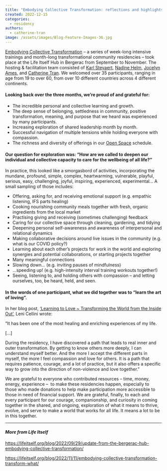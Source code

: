 ```yaml
---
title: "Embodying Collective Transformation: reflections and highlights"
created: 2022-12-15
categories: 
  - residency
authors: 
  - catherine-tran
image: /assets/images/Blog-Feature-Images-36.jpg
---
```


[Embodying Collective Transformation](https://lifeitself.org/embodying-collective-transformation/#:~:text=The%20Embodying%20Collective%20Transformation%20residencies,%2C%20declining%20mental%20health%2C%20etc.) – a series of week-long intensive trainings and month-long transformational community residencies – took place at the Life Itself Hub in Bergerac from September to November. The hosting & facilitation team consisted of [Karl Steyaert](http://www.karlsteyaert.com/), [Nadine Helm](https://www.connecting2life.net/trainer/nadine-helm/), [Jocelyn Ames](https://becomingtogether.net/jocelyn/), and [Catherine Tran](https://lifeitself.org/people/). We welcomed over 35 participants, ranging in age from 19 to over 60, from over 10 different countries across 4 different continents. 

#### Looking back over the three months, we’re proud of and grateful for:

- The incredible personal and collective learning and growth.
- The deep sense of belonging, settledness in community, positive transformation, meaning, and purpose that we heard was experienced by many participants.
- Increasing exploration of shared leadership month by month.
- Successful navigation of multiple tensions while holding everyone with compassion.
- The richness and diversity of offerings in our [Open Space](https://en.wikipedia.org/wiki/Open_Space_Technology) schedule. 

#### Our question for exploration was: “How are we called to deepen our individual and collective capacity to care for the wellbeing of all life?”

In practice, this looked like a smorgasbord of activities, incorporating the mundane, profound, simple, complex, heartwarming, vulnerable, playful, serious, easy, challenging, joyful, inspiring, experienced, experimental… A small sampling of those includes:

- Offering, asking for, and receiving emotional support (e.g. empathic listening, IFS parts healing)
- Cooking nourishing community meals together with fresh, organic ingredients from the local market
- Practising giving and receiving (sometimes challenging) feedback
- Caring for our collective space through cleaning, gardening, and tidying
- Deepening personal self-awareness and awareness of interpersonal and relational dynamics
- Making collaborative decisions around live issues in the community (e.g. what is our COVID policy?)
- Learning about each other’s projects for work in the world and exploring synergies and potential collaborations, or starting projects together
- Many meaningful connections
- Slowing down… (e.g. inviting pauses of mindfulness)
- …speeding up! (e.g. high-intensity interval training workouts together!)
- Seeing, listening to, and holding others with compassion – and letting ourselves, too, be heard, held, and seen.

#### In the words of one participant, what we did together was to “learn the art of loving”.

In her blog post, [‘Learning to Love ~ Transforming the World from the Inside Out’](https://ont-moeten.be/en/2022/11/24/learning-to-love/), Leni Cellini wrote:

"It has been one of the most healing and enriching experiences of my life.

\[...\]

During the residency, I have discovered a path that leads to real inner and outer transformation. By getting to know others more deeply, I can understand myself better. And the more I accept the different parts in myself, the more I feel compassion and love for others. It is a path that requires patience, courage, and a lot of practice, but it also offers a specific way to grow into the direction of non-violence and love together."

We are grateful to everyone who contributed resources – time, money, energy, experience –  to make these residencies happen, especially to those who made donations to help make participation more accessible to those in need of financial support. We are grateful, finally, to each and every participant for our courage, companionship, and curiosity in coming together in the shared, and ongoing, exploration of what it means to thrive, evolve, and serve to make a world that works for all life. It means a lot to be in this together.

* * *

#### _More from Life Itself_

https://lifeitself.org/blog/2022/09/29/update-from-the-bergerac-hub-embodying-collective-transformation/

https://lifeitself.org/blog/2022/11/11/embodying-collective-transformation-transform-what/
